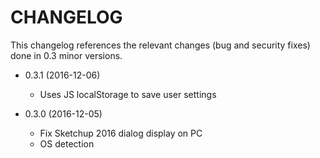 CHANGELOG
=========

This changelog references the relevant changes (bug and security fixes) done
in 0.3 minor versions.

* 0.3.1 (2016-12-06)

  * Uses JS localStorage to save user settings

* 0.3.0 (2016-12-05)

  * Fix Sketchup 2016 dialog display on PC
  * OS detection

